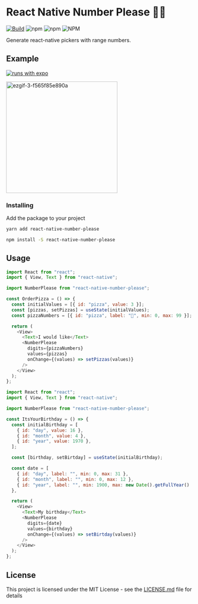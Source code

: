 # React Native Number Please 🙏🏽

[![Build](https://circleci.com/gh/thebiltheory/react-native-number-please/tree/master.svg?style=shield)](https://app.circleci.com/pipelines/github/thebiltheory/react-native-number-please) ![npm](https://img.shields.io/npm/v/react-native-number-please?color=%236820FE) ![npm](https://img.shields.io/npm/dm/react-native-number-please) ![NPM](https://img.shields.io/npm/l/react-native-number-please)

Generate react-native pickers with range numbers. 

## Example 

[![runs with expo](https://img.shields.io/badge/Runs%20with%20Expo-4630EB.svg?style=flat-square&logo=EXPO&labelColor=f3f3f3&logoColor=000)](https://snack.expo.io/@thebiltheory/react-native-number-please)

<img src="https://i.ibb.co/0GkCZnz/ezgif-3-f565f85e890a.gif" alt="ezgif-3-f565f85e890a" width="300px" border="0">



### Installing

Add the package to your project

```bash
yarn add react-native-number-please

npm install -S react-native-number-please
```

## Usage

```javascript
import React from "react";
import { View, Text } from "react-native";

import NumberPlease from "react-native-number-please";

const OrderPizza = () => {
  const initialValues = [{ id: "pizza", value: 3 }];
  const [pizzas, setPizzas] = useState(initialValues);
  const pizzaNumbers = [{ id: "pizza", label: "🍕", min: 0, max: 99 }];

  return (
    <View>
      <Text>I would like</Text>
      <NumberPlease
        digits={pizzaNumbers}
        values={pizzas}
        onChange={(values) => setPizzas(values)}
      />
    </View>
  );
};
```

```javascript
import React from "react";
import { View, Text } from "react-native";

import NumberPlease from "react-native-number-please";

const ItsYourBirthday = () => {
  const initialBirthday = [
    { id: "day", value: 16 },
    { id: "month", value: 4 },
    { id: "year", value: 1970 },
  ];

  const [birthday, setBirtday] = useState(initialBirthday);

  const date = [
    { id: "day", label: "", min: 0, max: 31 },
    { id: "month", label: "", min: 0, max: 12 },
    { id: "year", label: "", min: 1900, max: new Date().getFullYear()
  },

  return (
    <View>
      <Text>My birthday</Text>
      <NumberPlease
        digits={date}
        values={birthday}
        onChange={(values) => setBirtday(values)}
      />
    </View>
  );
};
```

## License

This project is licensed under the MIT License - see the [LICENSE.md](LICENSE.md) file for details